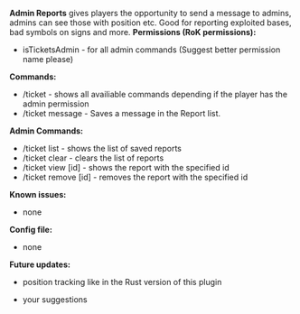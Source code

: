 **Admin Reports** gives players the opportunity to send a message to admins, admins can see those with position etc. Good for reporting exploited bases, bad symbols on signs and more.
**Permissions (RoK permissions):**


* isTicketsAdmin - for all admin commands (Suggest better permission name please)


**Commands:**


* /ticket - shows all availiable commands depending if the player has the admin permission
* /ticket message - Saves a message in the Report list.


**Admin Commands:**


* /ticket list - shows the list of saved reports
* /ticket clear - clears the list of reports
* /ticket view [id] - shows the report with the specified id
* /ticket remove [id] - removes the report with the specified id


**Known issues:**


* none


**Config file:**


* none


**Future updates:**

- position tracking like in the Rust version of this plugin

- your suggestions
[](http://phc-rust.jimdo.com/donations/)
